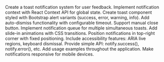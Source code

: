 Create a toast notification system for user feedback. Implement notification context with React Context API for global state. Create toast component styled with Bootstrap alert variants (success, error, warning, info). Add auto-dismiss functionality with configurable timeout. Support manual close button. Implement notification queue for multiple simultaneous toasts. Add slide-in animations with CSS transitions. Position notifications in top-right corner with fixed positioning. Include accessibility features: ARIA live regions, keyboard dismissal. Provide simple API: notify.success(), notify.error(), etc. Add usage examples throughout the application. Make notifications responsive for mobile devices.
